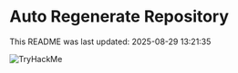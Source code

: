 # Auto Regenerate Repository

This README was last updated: 2025-08-29 13:21:35

 ![TryHackMe](https://tryhackme.com/badge/533634)